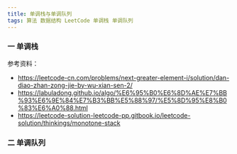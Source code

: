 ```yaml
---
title: 单调栈与单调队列
tags: 算法 数据结构 LeetCode 单调栈 单调队列 
---
```




### 一 单调栈



参考资料：

- https://leetcode-cn.com/problems/next-greater-element-i/solution/dan-diao-zhan-zong-jie-by-wu-xian-sen-2/
- https://labuladong.github.io/algo/%E6%95%B0%E6%8D%AE%E7%BB%93%E6%9E%84%E7%B3%BB%E5%88%97/%E5%8D%95%E8%B0%83%E6%A0%88.html
- https://leetcode-solution-leetcode-pp.gitbook.io/leetcode-solution/thinkings/monotone-stack



### 二 单调队列






